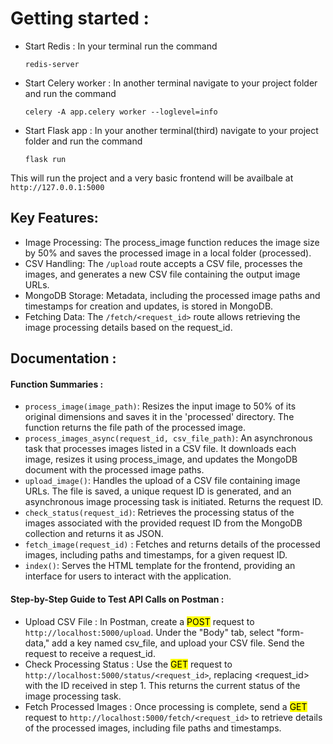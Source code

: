 # Getting started :
* Start Redis : In your terminal run the command
  ```
  redis-server
  ```
* Start Celery worker : In another terminal navigate to your project folder and run the command
  ```
  celery -A app.celery worker --loglevel=info
  ```
* Start Flask app : In your another terminal(third) navigate to your project folder and run the command
  ```
  flask run
  ```
This will run the project and a very basic frontend will be availbale at ``` http://127.0.0.1:5000 ```

## Key Features:
* Image Processing: The process_image function reduces the image size by 50% and saves the processed image in a local folder (processed).
* CSV Handling: The ```/upload``` route accepts a CSV file, processes the images, and generates a new CSV file containing the output image URLs.
* MongoDB Storage: Metadata, including the processed image paths and timestamps for creation and updates, is stored in MongoDB.
* Fetching Data: The ```/fetch/<request_id>``` route allows retrieving the image processing details based on the request_id.

## Documentation : 
#### Function Summaries :
* ```process_image(image_path)```:
      Resizes the input image to 50% of its original dimensions and saves it in the 'processed' directory. The function returns the file path of the processed image.
* ```process_images_async(request_id, csv_file_path)```:
      An asynchronous task that processes images listed in a CSV file. It downloads each image, resizes it using process_image, and updates the MongoDB document with the processed image paths.
* ```upload_image()```:
      Handles the upload of a CSV file containing image URLs. The file is saved, a unique request ID is generated, and an asynchronous image processing task is initiated. Returns the request ID.
* ```check_status(request_id)```:
      Retrieves the processing status of the images associated with the provided request ID from the MongoDB collection and returns it as JSON.
* ```fetch_image(request_id)``` :
      Fetches and returns details of the processed images, including paths and timestamps, for a given request ID.
* ```index()```:
      Serves the HTML template for the frontend, providing an interface for users to interact with the application.

#### Step-by-Step Guide to Test API Calls on Postman : 
* Upload CSV File :
In Postman, create a <mark>POST</mark> request to ```http://localhost:5000/upload```. Under the "Body" tab, select "form-data," add a key named csv_file, and upload your CSV file. Send the request to receive a request_id.
* Check Processing Status :
Use the <mark>GET</mark> request to ```http://localhost:5000/status/<request_id>```, replacing <request_id> with the ID received in step 1. This returns the current status of the image processing task.
* Fetch Processed Images :
Once processing is complete, send a <mark>GET</mark> request to ```http://localhost:5000/fetch/<request_id>``` to retrieve details of the processed images, including file paths and timestamps.
